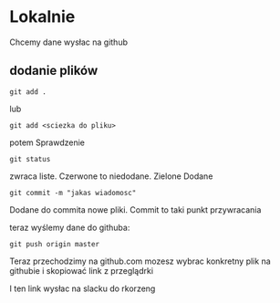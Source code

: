 

# Lokalnie

Chcemy dane wysłac na github

## dodanie plików

    git add .
   
lub 
   
    git add <sciezka do pliku>

potem Sprawdzenie

    git status

zwraca liste. Czerwone to niedodane. Zielone Dodane

    git commit -m "jakas wiadomosc"

Dodane do commita nowe pliki.
Commit to taki punkt przywracania

teraz wyślemy dane do githuba:

    git push origin master
    
Teraz przechodzimy na github.com
mozesz wybrac konkretny plik na githubie i skopiować link z przeglądrki

I ten link wysłac na slacku do rkorzeng
    
